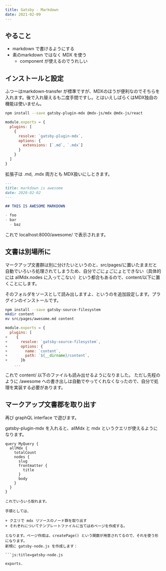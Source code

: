 ```yaml
---
title: Gatsby - Markdown
date: 2021-02-09
---
```


## やること
- markdown で書けるようにする
- 素のmarkdown ではなく MDX を使う
  - component が使えるのでうれしい

## インストールと設定
ふつーはmarkdown-transfer が標準ですが、MDXのほうが便利なのでそちらを入れます。後で入れ替えるも二度手間ですし。とはいえしばらくはMDX独自の機能は使いません。

```sh
npm install --save gatsby-plugin-mdx @mdx-js/mdx @mdx-js/react
```

```js:title=gatsby-config.js
module.exports = {
  plugins: [
    {
      resolve: `gatsby-plugin-mdx`,
      options: {
        extensions: [`.md`, `.mdx`]
      }
    }
  ]
}
```

拡張子は .md, .mdx 両方とも MDX扱いにしときます。

```md:title=src/pages/awesome.md
---
title: markdown is awesome
date: 2020-02-02
---

## THIS IS AWESOME MARKDOWN

- foo
- bar
  - baz
```

これで localhost:8000/awesome/ で表示されます。

## 文書は別場所に
マークアップ文書群は別に分けたいというのと、src/pages/に置いたままだと自動でいろいろ処理されてしまうため、自分でごにょごにょとできない（具体的には allMdx.nodes に入ってこない）という都合もあるので、content/以下に置くことにします。

そのフォルダをソースとして読み出しますよ、というのを追加設定します。プラグインのインストールです。

```sh
npm install --save gatsby-source-filesystem
mkdir content
mv src/pages/awesome.md content
```

```diff-js:title=gatsby-config.js
module.exports = {
  plugins: [
+    {
+      resolve: `gatsby-source-filesystem`,
+      options: {
+        name: `content`,
+        path: `${__dirname}/content`,
+      }b
    ...
```

これで content/ 以下のファイルも読み出せるようになりました。
ただし先程のように /awesome への書き出しは自動でやってくれなくなったので、自分で処理を実装する必要があります。

## マークアップ文書郡を取り出す
再び graphQL interface で遊びます。

gatsby-plugin-mdx を入れると、allMdx と mdx というクエリが使えるようになります。

```js:title=graphql
query MyQuery {
  allMdx {
    totalCount
    nodes {
      slug
      frontmatter {
        title
      }
      body
    }
  }
}

これでいろいろ取れます。

手順としては、

+ クエリで mdx リソースのノード群を取り出す
+ それぞれについてテンプレートファイルに当てはめページを作成する。

となります。ページ作成は、createPage() という関数が用意されてるので、それを使う形になります。
新規に gatsby-node.js を作成します：

```js:title=gatsby-node.js

exports.
```




